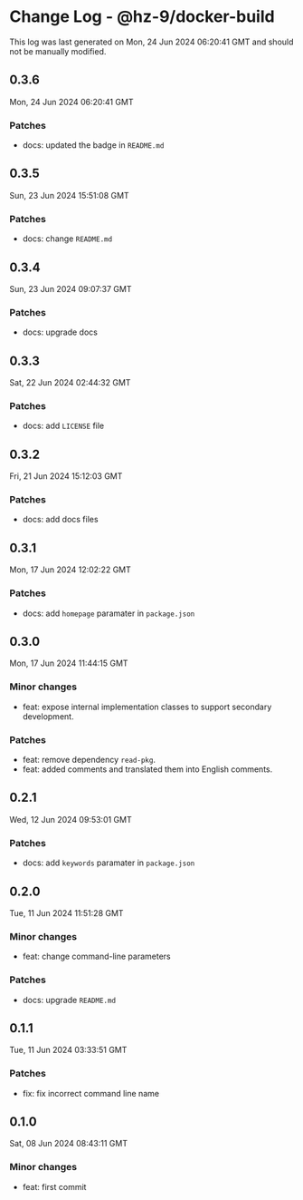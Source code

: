 # Change Log - @hz-9/docker-build

This log was last generated on Mon, 24 Jun 2024 06:20:41 GMT and should not be manually modified.

## 0.3.6
Mon, 24 Jun 2024 06:20:41 GMT

### Patches

- docs: updated the badge in `README.md`

## 0.3.5
Sun, 23 Jun 2024 15:51:08 GMT

### Patches

- docs: change `README.md`

## 0.3.4
Sun, 23 Jun 2024 09:07:37 GMT

### Patches

- docs: upgrade docs

## 0.3.3
Sat, 22 Jun 2024 02:44:32 GMT

### Patches

- docs: add `LICENSE` file

## 0.3.2
Fri, 21 Jun 2024 15:12:03 GMT

### Patches

- docs: add docs files

## 0.3.1
Mon, 17 Jun 2024 12:02:22 GMT

### Patches

- docs: add `homepage` paramater in `package.json`

## 0.3.0
Mon, 17 Jun 2024 11:44:15 GMT

### Minor changes

- feat: expose internal implementation classes to support secondary development.

### Patches

- feat: remove dependency `read-pkg`.
- feat: added comments and translated them into English comments.

## 0.2.1
Wed, 12 Jun 2024 09:53:01 GMT

### Patches

- docs: add `keywords` paramater in `package.json`

## 0.2.0
Tue, 11 Jun 2024 11:51:28 GMT

### Minor changes

- feat: change command-line parameters 

### Patches

- docs: upgrade `README.md`

## 0.1.1
Tue, 11 Jun 2024 03:33:51 GMT

### Patches

- fix: fix incorrect command line name

## 0.1.0
Sat, 08 Jun 2024 08:43:11 GMT

### Minor changes

- feat: first commit

